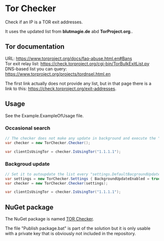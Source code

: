 # Tor Checker

Check if an IP is a TOR exit addresses.

It uses the updated list from **blutmagie.de** abd **TorProject.org**..


## Tor documentation

URL: https://www.torproject.org/docs/faq-abuse.html.en#Bans  
Tor exit relay list: https://check.torproject.org/cgi-bin/TorBulkExitList.py  
DNS-based list you can query: https://www.torproject.org/projects/tordnsel.html.en  
  
The first link actually does not provide any list, but in that page there is a link to this: https://check.torproject.org/exit-addresses.  


## Usage

See the Example.ExampleOfUsage file.

### Occasional search
```C#
// The checker does not make any update in background and execute the "check" on demand
var checker = new TorChecker.Checker();

var clientIsUsingTor = checker.IsUsingTor("1.1.1.1");
```


### Backgroud update 
```C#
// Set it to autoupdate the list every "settings.DefaultBacgroundUpdateIntervalMilliseconds" minutes
var settings = new TorChecker.Settings { BackgroundUpdateEnabled = true };
var checker = new TorChecker.Checker(settings);

var clientIsUsingTor = checker.IsUsingTor("1.1.1.1");
```



## NuGet package

The NuGet package is named [TOR Checker](https://www.nuget.org/packages/TORChecker/).

The file "Publish package.bat" is part of the solution but it is only usable with a private key that is obviously not included in the repository.